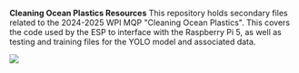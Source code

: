 **Cleaning Ocean Plastics Resources**
This repository holds secondary files related to the 2024-2025 WPI MQP "Cleaning Ocean Plastics". This covers the code used by the ESP to interface with the Raspberry Pi 5, as well as testing and training files for the YOLO model and associated data.

<a href="https://universe.roboflow.com/cleaningoceanplasticsmqp/turing-data">
    <img src="https://app.roboflow.com/images/download-dataset-badge.svg"></img>
</a>
